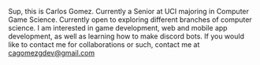 Sup, this is Carlos Gomez. Currently a Senior at UCI majoring in Computer Game Science.
Currently open to exploring different branches of computer science.
I am interested in game development, web and mobile app development, as well as learning how to make discord bots.
If you would like to contact me for collaborations or such, contact me at cagomezgdev@gmail.com

<!---
cagomez6/cagomez6 is a ✨ special ✨ repository because its `README.md` (this file) appears on your GitHub profile.
You can click the Preview link to take a look at your changes.
--->
